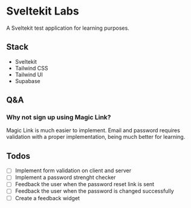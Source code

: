 # Sveltekit Labs

A Sveltekit test application for learning purposes.

## Stack

- Sveltekit
- Tailwind CSS
- Tailwind UI
- Supabase

## Q&A

### Why not sign up using Magic Link?

Magic Link is much easier to implement. Email and password requires validation with a proper implementation, being much better for learning.

## Todos

- [ ] Implement form validation on client and server
- [ ] Implement a password strenght checker
- [ ] Feedback the user when the password reset link is sent
- [ ] Feedback the user when the password is changed successfully
- [ ] Create a feedback widget